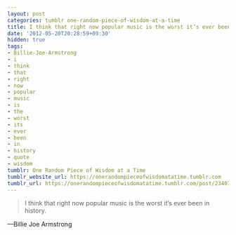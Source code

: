 ```yaml
---
layout: post
categories: tumblr one-random-piece-of-wisdom-at-a-time
title: I think that right now popular music is the worst it’s ever been in history.
date: '2012-05-20T20:28:59+09:30'
hidden: true
tags:
- Billie-Joe-Armstrong
- i
- think
- that
- right
- now
- popular
- music
- is
- the
- worst
- its
- ever
- been
- in
- history
- quote
- wisdom
tumblr: One Random Piece of Wisdom at a Time
tumblr_website_url: https://onerandompieceofwisdomatatime.tumblr.com
tumblr_url: https://onerandompieceofwisdomatatime.tumblr.com/post/23407028410/i-think-that-right-now-popular-music-is-the-worst
---
```

> I think that right now popular music is the worst it’s ever been in history.

—Billie Joe Armstrong
